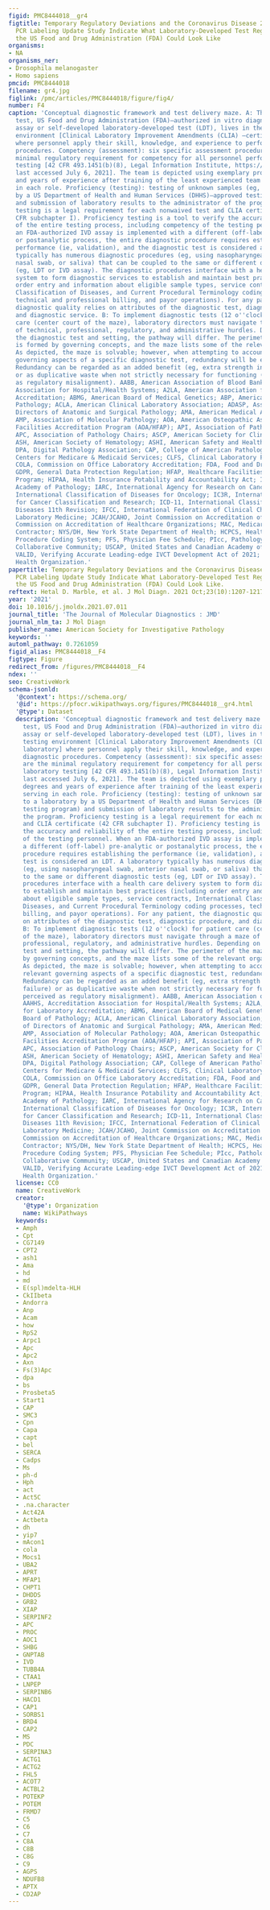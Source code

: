 ```yaml
---
figid: PMC8444018__gr4
figtitle: Temporary Regulatory Deviations and the Coronavirus Disease 2019 (COVID-19)
  PCR Labeling Update Study Indicate What Laboratory-Developed Test Regulation by
  the US Food and Drug Administration (FDA) Could Look Like
organisms:
- NA
organisms_ner:
- Drosophila melanogaster
- Homo sapiens
pmcid: PMC8444018
filename: gr4.jpg
figlink: /pmc/articles/PMC8444018/figure/fig4/
number: F4
caption: 'Conceptual diagnostic framework and test delivery maze. A: The diagnostic
  test, US Food and Drug Administration (FDA)–authorized in vitro diagnostic (IVD)
  assay or self-developed laboratory-developed test (LDT), lives in the clinical testing
  environment [Clinical Laboratory Improvement Amendments (CLIA) –certified laboratory]
  where personnel apply their skill, knowledge, and experience to perform diagnostic
  procedures. Competency (assessment): six specific assessment procedures are the
  minimal regulatory requirement for competency for all personnel performing laboratory
  testing [42 CFR 493.1451(b)(8), Legal Information Institute, https://www.law.cornell.edu/cfr/text/42/493.1451,
  last accessed July 6, 2021]. The team is depicted using exemplary professional degrees
  and years of experience after training of the least experienced team member serving
  in each role. Proficiency (testing): testing of unknown samples (eg, sent to a laboratory
  by a US Department of Health and Human Services (DHHS)–approved testing program)
  and submission of laboratory results to the administrator of the program. Proficiency
  testing is a legal requirement for each nonwaived test and CLIA certificate (42
  CFR subchapter I). Proficiency testing is a tool to verify the accuracy and reliability
  of the entire testing process, including competency of the testing personnel. When
  an FDA-authorized IVD assay is implemented with a different (off-label) pre-analytic
  or postanalytic process, the entire diagnostic procedure requires establishing the
  performance (ie, validation), and the diagnostic test is considered an LDT. A laboratory
  typically has numerous diagnostic procedures (eg, using nasopharyngeal swab, anterior
  nasal swab, or saliva) that can be coupled to the same or different diagnostic tests
  (eg, LDT or IVD assay). The diagnostic procedures interface with a health care delivery
  system to form diagnostic services to establish and maintain best practices (including
  order entry and information about eligible sample types, service contracts, International
  Classification of Diseases, and Current Procedural Terminology coding processes,
  technical and professional billing, and payor operations). For any patient, the
  diagnostic quality relies on attributes of the diagnostic test, diagnostic procedure,
  and diagnostic service. B: To implement diagnostic tests (12 o''clock) for patient
  care (center court of the maze), laboratory directors must navigate through a maze
  of technical, professional, regulatory, and administrative hurdles. Depending on
  the diagnostic test and setting, the pathway will differ. The perimeter of the maze
  is formed by governing concepts, and the maze lists some of the relevant organizations.
  As depicted, the maze is solvable; however, when attempting to account for all relevant
  governing aspects of a specific diagnostic test, redundancy will be encountered.
  Redundancy can be regarded as an added benefit (eg, extra strength in case of failure)
  or as duplicative waste when not strictly necessary for functioning (eg, perceived
  as regulatory misalignment). AABB, American Association of Blood Banks; AAHHS, Accreditation
  Association for Hospital/Health Systems; A2LA, American Association for Laboratory
  Accreditation; ABMG, American Board of Medical Genetics; ABP, American Board of
  Pathology; ACLA, American Clinical Laboratory Association; ADASP, Association of
  Directors of Anatomic and Surgical Pathology; AMA, American Medical Association;
  AMP, Association of Molecular Pathology; AOA, American Osteopathic Association/Healthcare
  Facilities Accreditation Program (AOA/HFAP); API, Association of Pathology Informatics;
  APC, Association of Pathology Chairs; ASCP, American Society for Clinical Pathology;
  ASH, American Society of Hematology; ASHI, American Safety and Health Institute;
  DPA, Digital Pathology Association; CAP, College of American Pathologists; CMS,
  Centers for Medicare & Medicaid Services; CLFS, Clinical Laboratory Fee Schedule;
  COLA, Commission on Office Laboratory Accreditation; FDA, Food and Drug Administration;
  GDPR, General Data Protection Regulation; HFAP, Healthcare Facilities Accreditation
  Program; HIPAA, Health Insurance Potability and Accountability Act; IAP, International
  Academy of Pathology; IARC, International Agency for Research on Cancer; ICD-O,
  International Classification of Diseases for Oncology; IC3R, International Collaboration
  for Cancer Classification and Research; ICD-11, International Classification of
  Diseases 11th Revision; IFCC, International Federation of Clinical Chemistry and
  Laboratory Medicine; JCAH/JCAHO, Joint Commission on Accreditation of Hospitals/Joint
  Commission on Accreditation of Healthcare Organizations; MAC, Medicare Administrative
  Contractor; NYS/DH, New York State Department of Health; HCPCS, Healthcare Common
  Procedure Coding System; PFS, Physician Fee Schedule; PIcc, Pathology Innovation
  Collaborative Community; USCAP, United States and Canadian Academy of Pathology;
  VALID, Verifying Accurate Leading-edge IVCT Development Act of 2021; WHO, World
  Health Organization.'
papertitle: Temporary Regulatory Deviations and the Coronavirus Disease 2019 (COVID-19)
  PCR Labeling Update Study Indicate What Laboratory-Developed Test Regulation by
  the US Food and Drug Administration (FDA) Could Look Like.
reftext: Hetal D. Marble, et al. J Mol Diagn. 2021 Oct;23(10):1207-1217.
year: '2021'
doi: 10.1016/j.jmoldx.2021.07.011
journal_title: 'The Journal of Molecular Diagnostics : JMD'
journal_nlm_ta: J Mol Diagn
publisher_name: American Society for Investigative Pathology
keywords: ''
automl_pathway: 0.7261059
figid_alias: PMC8444018__F4
figtype: Figure
redirect_from: /figures/PMC8444018__F4
ndex: ''
seo: CreativeWork
schema-jsonld:
  '@context': https://schema.org/
  '@id': https://pfocr.wikipathways.org/figures/PMC8444018__gr4.html
  '@type': Dataset
  description: 'Conceptual diagnostic framework and test delivery maze. A: The diagnostic
    test, US Food and Drug Administration (FDA)–authorized in vitro diagnostic (IVD)
    assay or self-developed laboratory-developed test (LDT), lives in the clinical
    testing environment [Clinical Laboratory Improvement Amendments (CLIA) –certified
    laboratory] where personnel apply their skill, knowledge, and experience to perform
    diagnostic procedures. Competency (assessment): six specific assessment procedures
    are the minimal regulatory requirement for competency for all personnel performing
    laboratory testing [42 CFR 493.1451(b)(8), Legal Information Institute, https://www.law.cornell.edu/cfr/text/42/493.1451,
    last accessed July 6, 2021]. The team is depicted using exemplary professional
    degrees and years of experience after training of the least experienced team member
    serving in each role. Proficiency (testing): testing of unknown samples (eg, sent
    to a laboratory by a US Department of Health and Human Services (DHHS)–approved
    testing program) and submission of laboratory results to the administrator of
    the program. Proficiency testing is a legal requirement for each nonwaived test
    and CLIA certificate (42 CFR subchapter I). Proficiency testing is a tool to verify
    the accuracy and reliability of the entire testing process, including competency
    of the testing personnel. When an FDA-authorized IVD assay is implemented with
    a different (off-label) pre-analytic or postanalytic process, the entire diagnostic
    procedure requires establishing the performance (ie, validation), and the diagnostic
    test is considered an LDT. A laboratory typically has numerous diagnostic procedures
    (eg, using nasopharyngeal swab, anterior nasal swab, or saliva) that can be coupled
    to the same or different diagnostic tests (eg, LDT or IVD assay). The diagnostic
    procedures interface with a health care delivery system to form diagnostic services
    to establish and maintain best practices (including order entry and information
    about eligible sample types, service contracts, International Classification of
    Diseases, and Current Procedural Terminology coding processes, technical and professional
    billing, and payor operations). For any patient, the diagnostic quality relies
    on attributes of the diagnostic test, diagnostic procedure, and diagnostic service.
    B: To implement diagnostic tests (12 o''clock) for patient care (center court
    of the maze), laboratory directors must navigate through a maze of technical,
    professional, regulatory, and administrative hurdles. Depending on the diagnostic
    test and setting, the pathway will differ. The perimeter of the maze is formed
    by governing concepts, and the maze lists some of the relevant organizations.
    As depicted, the maze is solvable; however, when attempting to account for all
    relevant governing aspects of a specific diagnostic test, redundancy will be encountered.
    Redundancy can be regarded as an added benefit (eg, extra strength in case of
    failure) or as duplicative waste when not strictly necessary for functioning (eg,
    perceived as regulatory misalignment). AABB, American Association of Blood Banks;
    AAHHS, Accreditation Association for Hospital/Health Systems; A2LA, American Association
    for Laboratory Accreditation; ABMG, American Board of Medical Genetics; ABP, American
    Board of Pathology; ACLA, American Clinical Laboratory Association; ADASP, Association
    of Directors of Anatomic and Surgical Pathology; AMA, American Medical Association;
    AMP, Association of Molecular Pathology; AOA, American Osteopathic Association/Healthcare
    Facilities Accreditation Program (AOA/HFAP); API, Association of Pathology Informatics;
    APC, Association of Pathology Chairs; ASCP, American Society for Clinical Pathology;
    ASH, American Society of Hematology; ASHI, American Safety and Health Institute;
    DPA, Digital Pathology Association; CAP, College of American Pathologists; CMS,
    Centers for Medicare & Medicaid Services; CLFS, Clinical Laboratory Fee Schedule;
    COLA, Commission on Office Laboratory Accreditation; FDA, Food and Drug Administration;
    GDPR, General Data Protection Regulation; HFAP, Healthcare Facilities Accreditation
    Program; HIPAA, Health Insurance Potability and Accountability Act; IAP, International
    Academy of Pathology; IARC, International Agency for Research on Cancer; ICD-O,
    International Classification of Diseases for Oncology; IC3R, International Collaboration
    for Cancer Classification and Research; ICD-11, International Classification of
    Diseases 11th Revision; IFCC, International Federation of Clinical Chemistry and
    Laboratory Medicine; JCAH/JCAHO, Joint Commission on Accreditation of Hospitals/Joint
    Commission on Accreditation of Healthcare Organizations; MAC, Medicare Administrative
    Contractor; NYS/DH, New York State Department of Health; HCPCS, Healthcare Common
    Procedure Coding System; PFS, Physician Fee Schedule; PIcc, Pathology Innovation
    Collaborative Community; USCAP, United States and Canadian Academy of Pathology;
    VALID, Verifying Accurate Leading-edge IVCT Development Act of 2021; WHO, World
    Health Organization.'
  license: CC0
  name: CreativeWork
  creator:
    '@type': Organization
    name: WikiPathways
  keywords:
  - Amph
  - Cpt
  - CG7149
  - CPT2
  - ash1
  - Ama
  - hd
  - md
  - E(spl)mdelta-HLH
  - CkIIbeta
  - Andorra
  - Anp
  - Acam
  - how
  - RpS2
  - Arpc1
  - Apc
  - Apc2
  - Axn
  - Fs(3)Apc
  - dpa
  - bs
  - Prosbeta5
  - Start1
  - CAP
  - SMC3
  - Cpn
  - Capa
  - capt
  - bel
  - SERCA
  - Cadps
  - Ms
  - ph-d
  - Hph
  - act
  - Act5C
  - .na.character
  - Act42A
  - Actbeta
  - dh
  - yip7
  - mAcon1
  - cola
  - Mocs1
  - UBA2
  - APRT
  - MFAP1
  - CHPT1
  - DHDDS
  - GRB2
  - XIAP
  - SERPINF2
  - APC
  - PROC
  - AOC1
  - SHBG
  - GNPTAB
  - IVD
  - TUBB4A
  - CTAA1
  - LNPEP
  - SERPINB6
  - HACD1
  - CAP1
  - SORBS1
  - BRD4
  - CAP2
  - MS
  - PDC
  - SERPINA3
  - ACTG1
  - ACTG2
  - FHL5
  - ACOT7
  - ACTBL2
  - POTEKP
  - POTEM
  - FRMD7
  - C5
  - C6
  - C7
  - C8A
  - C8B
  - C8G
  - C9
  - AGPS
  - NDUFB8
  - APTX
  - CD2AP
---
```

